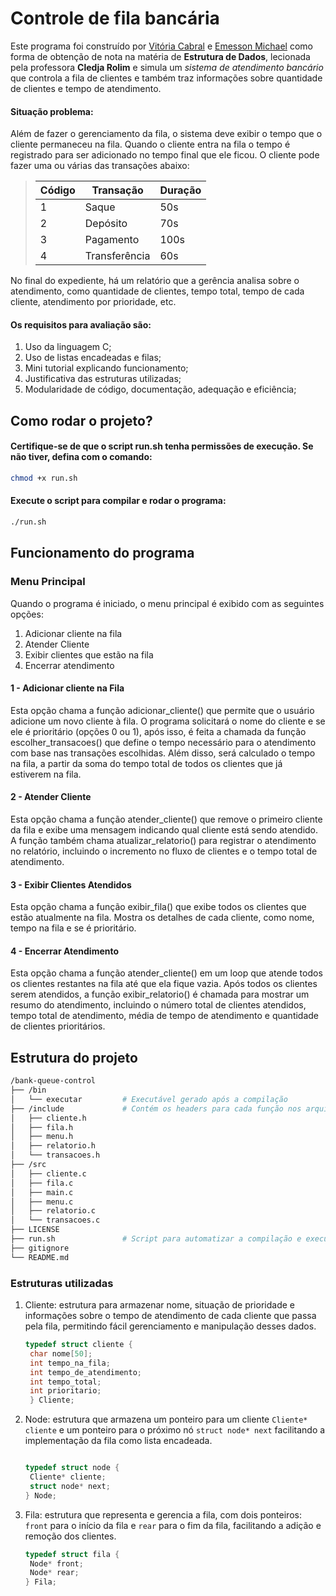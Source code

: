 # Controle de fila bancária

Este programa foi construído por [Vitória Cabral](github.com/viitoriamoreirac) e [Emesson Michael](github.com/EmessonG) como forma de obtenção de nota na matéria de **Estrutura de Dados**, lecionada pela professora **Cledja Rolim** e simula um *sistema de atendimento bancário* que controla a fila de clientes e também traz informações sobre quantidade de clientes e tempo de atendimento.

#### Situação problema:

Além de fazer o gerenciamento da fila, o sistema deve exibir o tempo que o cliente permaneceu na fila. Quando o cliente entra na fila o tempo é registrado para ser adicionado no tempo final que ele ficou. O cliente pode fazer uma ou várias das transações abaixo:

>| Código | Transação     | Duração |
>|--------|---------------|---------|
>| 1      | Saque         | 50s     |
>| 2      | Depósito      | 70s     |
>| 3      | Pagamento     | 100s    |
>| 4      | Transferência | 60s     |

No final do expediente, há um relatório que a gerência analisa sobre o atendimento, como quantidade
de clientes, tempo total, tempo de cada cliente, atendimento por prioridade, etc.

#### Os requisitos para avaliação são:

1. Uso da linguagem C;
2. Uso de listas encadeadas e filas;
3. Mini tutorial explicando funcionamento;
4. Justificativa das estruturas utilizadas;
5. Modularidade de código, documentação, adequação e eficiência;

## Como rodar o projeto? 
#### Certifique-se de que o script run.sh tenha permissões de execução. Se não tiver, defina com o comando:
  ```bash
  chmod +x run.sh
  ```
#### Execute o script para compilar e rodar o programa:
  ```bash
  ./run.sh
  ```

## Funcionamento do programa

### Menu Principal
Quando o programa é iniciado, o menu principal é exibido com as seguintes opções:

1. Adicionar cliente na fila
2. Atender Cliente
3. Exibir clientes que estão na fila
4. Encerrar atendimento

#### 1 - Adicionar cliente na Fila
Esta opção chama a função adicionar_cliente() que permite que o usuário adicione um novo cliente à fila. O programa solicitará o nome do cliente e se ele é prioritário (opções 0 ou 1), após isso, é feita a chamada da função escolher_transacoes() que define o tempo necessário para o atendimento com base nas transações escolhidas. Além disso, será calculado o tempo na fila, a partir da soma do tempo total de todos os clientes que já estiverem na fila.

#### 2 - Atender Cliente
Esta opção chama a função atender_cliente() que remove o primeiro cliente da fila e exibe uma mensagem indicando qual cliente está sendo atendido. A função também chama atualizar_relatorio() para registrar o atendimento no relatório, incluindo o incremento no fluxo de clientes e o tempo total de atendimento.

#### 3 - Exibir Clientes Atendidos
Esta opção chama a função exibir_fila() que exibe todos os clientes que estão atualmente na fila. Mostra os detalhes de cada cliente, como nome, tempo na fila e se é prioritário.

#### 4 - Encerrar Atendimento
Esta opção chama a função atender_cliente() em um loop que atende todos os clientes restantes na fila até que ela fique vazia. Após todos os clientes serem atendidos, a função exibir_relatorio() é chamada para mostrar um resumo do atendimento, incluindo o número total de clientes atendidos, tempo total de atendimento, média de tempo de atendimento e quantidade de clientes prioritários.

## Estrutura do projeto

```bash
/bank-queue-control
├── /bin
│   └── executar         # Executável gerado após a compilação
├── /include             # Contém os headers para cada função nos arquivos de src
│   ├── cliente.h
│   ├── fila.h
│   ├── menu.h
│   ├── relatorio.h
│   └── transacoes.h
├── /src              
│   ├── cliente.c
│   ├── fila.c
│   ├── main.c
│   ├── menu.c
│   ├── relatorio.c
│   └── transacoes.c
├── LICENSE              
├── run.sh               # Script para automatizar a compilação e execução do programa
├── gitignore
└── README.md
```

### Estruturas utilizadas

1. Cliente: estrutura para armazenar nome, situação de prioridade e informações sobre o tempo de atendimento de cada cliente que passa pela fila, permitindo fácil gerenciamento e manipulação desses dados.

   ```c
   typedef struct cliente {
    char nome[50];
    int tempo_na_fila;
    int tempo_de_atendimento;
    int tempo_total;
    int prioritario;
    } Cliente;
   
2. Node: estrutura que armazena  um ponteiro para um cliente `Cliente* cliente` e um ponteiro para o próximo nó `struct node* next` facilitando a implementação da fila como lista encadeada.
   
   ```c
   
   typedef struct node {
    Cliente* cliente;
    struct node* next;
   } Node;
   
3. Fila: estrutura que representa e gerencia a fila, com dois ponteiros: `front` para o início da fila e `rear` para o fim da fila, facilitando a adição e remoção dos clientes.
   
   ```c
   typedef struct fila {
    Node* front;
    Node* rear;
   } Fila;
